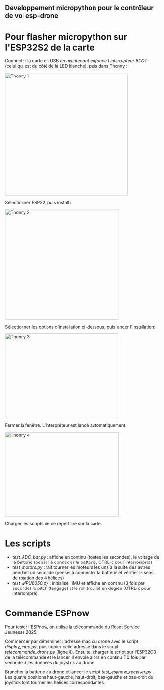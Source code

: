 ## Developpement micropython pour le contrôleur de vol esp-drone

# Pour flasher micropython sur l'ESP32S2 de la carte

Connecter la carte en USB _en maintenant enfoncé l'interrupteur BOOT_ (celui qui est du côté de la LED blanche), puis dans Thonny :

<img width="400" height="400" alt="Thonny 1" src="https://github.com/user-attachments/assets/04f9d17b-6c33-43f6-8f18-0869f58750e4" />

Sélectionner ESP32, puis install :

<img width="373" height="361" alt="Thonny 2" src="https://github.com/user-attachments/assets/02d0e6e0-54ba-42e4-a7ac-74f021b8c9c2" />

Sélectionner les options d'installation ci-dessous, puis lancer l'installation:

<img width="370" height="276" alt="Thonny 3" src="https://github.com/user-attachments/assets/ac6bc1c6-21ca-4b07-a9cb-80d48a1936df" />

Fermer la fenêtre. L'interpréteur est lancé automatiquement:

<img width="372" height="276" alt="Thonny 4" src="https://github.com/user-attachments/assets/d8ddf8cc-18cd-4fb7-8c8b-fd39225df367" />

Charger les scripts de ce répertoire sur la carte.

# Les scripts

- _test_ADC_bat.py_ : affiche en continu (toutes les secondes), le voltage de la batterie (penser à connecter la batterie, CTRL-c pour interrompre))
- _test_motors.py_  : fait tourner les moteurs les uns à la suite des autres pendant un seconde (penser à connecter la batterie et vérifier le sens de rotation des 4 hélices)
- _test_MPU6050.py_ : initialise l'IMU et affiche en continu (3 fois par seconde) le pitch (tangage) et le roll (roulis) en degrés (CTRL-c pour interrompre)

# Commande ESPnow

Pour tester l'ESPnow, on utilise la télécommande du Robot Service Jeunesse 2025. 

Commencer par déterminer l'adresse mac du drone avec le script _display_mac.py_, puis copier cette adresse dans le script _telecommande_drone.py_ (ligne 8). Ensuite, charger le script sur l'ESP32C3 de la télécommande et le lancer. Il envoie alors en continu (10 fois par secondes) les données du joystick au drone

Brancher la batterie du drone et lancer le script _test_espnow_receiver.py_ . Les quatre positions haut-gauche, haut-droit, bas-gauche et bas-droit du joystick font tourner les hélices correspondantes.
